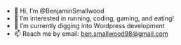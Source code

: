 - 👋 Hi, I’m @BenjaminSmallwood
- 👀 I’m interested in running, coding, gaming, and eating!
- 🌱 I’m currently digging into Wordpress development
- 📫 Reach me by email: ben.smallwood98@gmail.com

<!---
BenjaminSmallwood/BenjaminSmallwood is a ✨ special ✨ repository because its `README.md` (this file) appears on your GitHub profile.
You can click the Preview link to take a look at your changes.
--->
